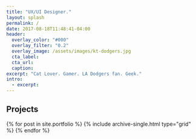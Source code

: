 ```yaml
---
title: "UX/UI Designer."
layout: splash
permalink: /
date: 2017-08-18T11:48:41-04:00
header:
  overlay_color: "#000"
  overlay_filter: "0.2"
  overlay_image: /assets/images/kt-dodgers.jpg
  cta_label:
  cta_url:
  caption:
excerpt: "Cat Lover. Gamer. LA Dodgers fan. Geek."
intro:
  - excerpt:
---
```


<div class="grid__wrapper">
  <h2>Projects</h2>
  {% for post in site.portfolio %}
    {% include archive-single.html type="grid" %}
  {% endfor %}
</div>